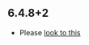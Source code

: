 ## 6.4.8+2

- Please [look to this]((https://dooboolab.github.io/flutter_sound/doc/book/CHANGELOG.html))

